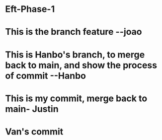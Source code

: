 # Eft-Phase-1
# This is the branch feature --joao
# This is Hanbo's branch, to merge back to main, and show the process of commit  --Hanbo
# This is my commit, merge back to main- Justin
# Van's commit

